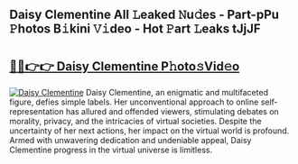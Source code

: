 ## Daisy Clementine All 𝙻eaked 𝙽u𝚍es - Part-pPu 𝙿hotos B𝚒kini 𝚅𝚒deo - Hot 𝙿art 𝙻eaks tJjJF

# <h2><a href="http://ld4kdp.urlbe.top/?page=Daisy+Clementine">🔗🔗👉👉 Daisy Clementine P𝚑oto𝚜Vid𝚎o</a></h2>

[![Daisy Clementine](https://i.imgur.com/eBuTRDB.gif)](http://ld4kdp.urlbe.top/?page=Daisy+Clementine)
Daisy Clementine, an enigmatic and multifaceted figure, defies simple labels. Her unconventional approach to online self-representation has allured and offended viewers, stimulating debates on morality, privacy, and the intricacies of virtual societies. Despite the uncertainty of her next actions, her impact on the virtual world is profound. Armed with unwavering dedication and undeniable appeal, Daisy Clementine progress in the virtual universe is limitless.
